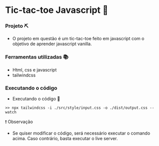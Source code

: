 # Tic-tac-toe Javascript 🦏

### Projeto ⛏️
- O projeto em questão é um tic-tac-toe feito em javascript com o objetivo de aprender javascript vanilla.

### Ferramentas utilizadas 📚
- Html, css e javascript
- tailwindcss

### Executando o código

- Executando o código 🚀
```
>> npx tailwindcss -i ./src/style/input.css -o ./dist/output.css --watch
```

❗ Observação

- Se quiser modificar o código, será necessário executar o comando acima. Caso contrário, basta executar o live server.
